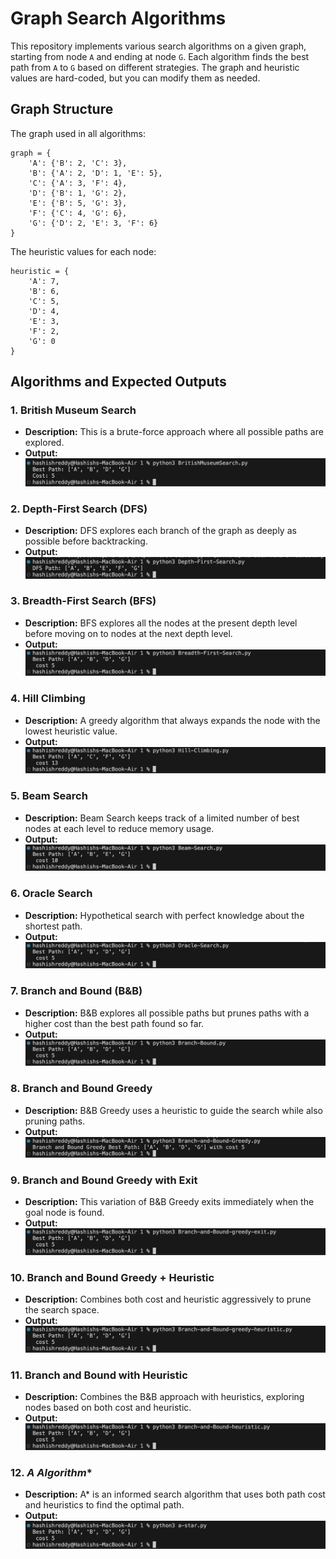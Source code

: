 # Graph Search Algorithms

This repository implements various search algorithms on a given graph, starting from node `A` and ending at node `G`. Each algorithm finds the best path from `A` to `G` based on different strategies. The graph and heuristic values are hard-coded, but you can modify them as needed.

## Graph Structure

The graph used in all algorithms:

```
graph = {
    'A': {'B': 2, 'C': 3},
    'B': {'A': 2, 'D': 1, 'E': 5},
    'C': {'A': 3, 'F': 4},
    'D': {'B': 1, 'G': 2},
    'E': {'B': 5, 'G': 3},
    'F': {'C': 4, 'G': 6},
    'G': {'D': 2, 'E': 3, 'F': 6}
}
```

The heuristic values for each node:

```
heuristic = {
    'A': 7,
    'B': 6,
    'C': 5,
    'D': 4,
    'E': 3,
    'F': 2,
    'G': 0
}
```

## Algorithms and Expected Outputs

### 1. **British Museum Search**
- **Description:** This is a brute-force approach where all possible paths are explored.
- **Output:**
  ![British Museum Search Output](output/1.png)

### 2. **Depth-First Search (DFS)**
- **Description:** DFS explores each branch of the graph as deeply as possible before backtracking.
- **Output:**
  ![DFS Output](output/2.png)

### 3. **Breadth-First Search (BFS)**
- **Description:** BFS explores all the nodes at the present depth level before moving on to nodes at the next depth level.
- **Output:**
  ![BFS Output](output/3.png)

### 4. **Hill Climbing**
- **Description:** A greedy algorithm that always expands the node with the lowest heuristic value.
- **Output:**
  ![Hill Climbing Output](output/4.png)

### 5. **Beam Search**
- **Description:** Beam Search keeps track of a limited number of best nodes at each level to reduce memory usage.
- **Output:**
  ![Beam Search Output](output/5.png)

### 6. **Oracle Search**
- **Description:** Hypothetical search with perfect knowledge about the shortest path.
- **Output:**
  ![Oracle Search Output](output/6.png)

### 7. **Branch and Bound (B&B)**
- **Description:** B&B explores all possible paths but prunes paths with a higher cost than the best path found so far.
- **Output:**
  ![Branch and Bound Output](output/7.png)

### 8. **Branch and Bound Greedy**
- **Description:** B&B Greedy uses a heuristic to guide the search while also pruning paths.
- **Output:**
  ![Branch and Bound Greedy Output](output/8.png)

### 9. **Branch and Bound Greedy with Exit**
- **Description:** This variation of B&B Greedy exits immediately when the goal node is found.
- **Output:**
  ![Branch and Bound Greedy + Exit Output](output/9.png)

### 10. **Branch and Bound Greedy + Heuristic**
- **Description:** Combines both cost and heuristic aggressively to prune the search space.
- **Output:**
  ![Branch and Bound Greedy + Heuristic Output](output/10.png)

### 11. **Branch and Bound with Heuristic**
- **Description:** Combines the B&B approach with heuristics, exploring nodes based on both cost and heuristic.
- **Output:**
  ![Branch and Bound + Heuristic Output](output/11.png)

### 12. **A* Algorithm**
- **Description:** A* is an informed search algorithm that uses both path cost and heuristics to find the optimal path.
- **Output:**
  ![A* Output](output/12.png)

